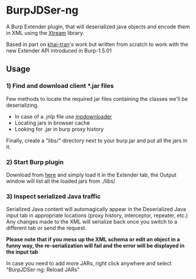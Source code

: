 # BurpJDSer-ng


A Burp Extender plugin, that will deserialized java objects and encode them in XML using the [Xtream](https://x-stream.github.io/) library.

Based in part on [khai-tran](https://github.com/khai-tran/BurpJDSer)'s work but written from scratch to work with the new Extender API introduced in Burp-1.5.01

## Usage

### 1) Find and download client *.jar files
Few methods to locate the required jar files containing the classes we'll be deserializing.
* In case of a .jnlp file use [jnpdownloader](https://code.google.com/p/jnlpdownloader/)
* Locating jars in browser cache
* Looking for .jar in burp proxy history

Finally, create a "libs/" directory next to your burp.jar and put all the jars in it.

### 2) Start Burp plugin
Download from [here](https://github.com/omercnet/BurpJDSer-ng/raw/master/dist/BurpJDSer-ng.jar) and simply load it in the Extender tab, the Output window will list all the loaded jars from ./libs/ 


### 3) Inspect serialized Java traffic
Serialized Java content will automagically appear in the Deserialized Java input tab in appropriate locations (proxy history, interceptor, repeater, etc.)
Any changes made to the XML will serialize back once you switch to a different tab or send the request.

**Please note that if you mess up the XML schema or edit an object in a funny way, the re-serialization will fail and the error will be displayed in the input tab**

In case you need to add more JARs, right click anywhere and select "BurpJDSer-ng: Reload JARs"
